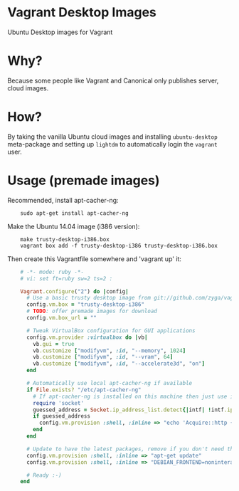 Vagrant Desktop Images
======================

Ubuntu Desktop images for Vagrant

Why?
====

Because some people like Vagrant and Canonical only publishes server, cloud
images.

How?
====

By taking the vanilla Ubuntu cloud images and installing ``ubuntu-desktop``
meta-package and setting up ``lightdm`` to automatically login the ``vagrant``
user.

Usage (premade images)
======================

Recommended, install apt-cacher-ng:

```shell
    sudo apt-get install apt-cacher-ng
```

Make the Ubuntu 14.04 image (i386 version):

```shell
    make trusty-desktop-i386.box
    vagrant box add -f trusty-desktop-i386 trusty-desktop-i386.box
```

Then create this Vagrantfile somewhere and 'vagrant up' it:

```ruby
    # -*- mode: ruby -*-
    # vi: set ft=ruby sw=2 ts=2 :

    Vagrant.configure("2") do |config|
      # Use a basic trusty desktop image from git://github.com/zyga/vagrant-destop-images.git
      config.vm.box = "trusty-desktop-i386"
      # TODO: offer premade images for download
      config.vm.box_url = ""

      # Tweak VirtualBox configuration for GUI applications
      config.vm.provider :virtualbox do |vb|
        vb.gui = true
        vb.customize ["modifyvm", :id, "--memory", 1024]
        vb.customize ["modifyvm", :id, "--vram", 64]
        vb.customize ["modifyvm", :id, "--accelerate3d", "on"]
      end

      # Automatically use local apt-cacher-ng if available
      if File.exists? "/etc/apt-cacher-ng"
        # If apt-cacher-ng is installed on this machine then just use it.
        require 'socket'
        guessed_address = Socket.ip_address_list.detect{|intf| !intf.ipv4_loopback?}
        if guessed_address
          config.vm.provision :shell, :inline => "echo 'Acquire::http { Proxy \"http://#{guessed_address.ip_address}:3142\"; };' > /etc/apt/apt.conf.d/00proxy"
        end
      end

      # Update to have the latest packages, remove if you don't need that
      config.vm.provision :shell, :inline => "apt-get update"
      config.vm.provision :shell, :inline => "DEBIAN_FRONTEND=noninteractive apt-get dist-upgrade --yes"

      # Ready :-)
    end
```
